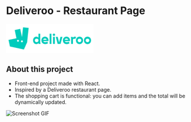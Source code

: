 # Deliveroo - Restaurant Page

<img src="./src/img/logo.png" alt="Deliveroo logo" height="80px" />

## About this project

- Front-end project made with React.
- Inspired by a Deliveroo restaurant page.
- The shopping cart is functional: you can add items and the total will be dynamically updated.

![Screenshot GIF](./_preview/screen.gif)
